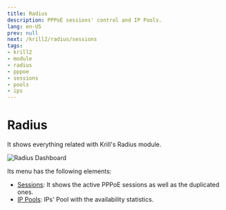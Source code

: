 ```yaml
---
title: Radius
description: PPPoE sessions' control and IP Pools.
lang: en-US
prev: null
next: /krill2/radius/sessions
tags:
- krill2
- module
- radius
- pppoe
- sessions
- pools
- ips
---
```

# Radius

It shows everything related with Krill's Radius module.

![Radius Dashboard](/img/krill2/radius/0001.png)

Its menu has the following elements:

- [Sessions](/guide/krill2/radius/sessions.html): It shows the active PPPoE sessions as well as the duplicated ones.
- [IP Pools](/guide/krill2/radius/ip-pools.html): IPs' Pool with the availability statistics.
